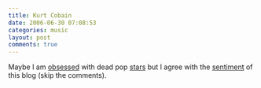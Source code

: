 ```yaml
---
title: Kurt Cobain
date: 2006-06-30 07:08:53
categories: music
layout: post
comments: true
---
```

Maybe I am [obsessed](http://www.nbrightside.com/blog/2006/05/08/lwtua/)
with dead pop
[stars](http://www.nbrightside.com/blog/2006/05/11/dead-pop-stars/) but
I agree with the
[sentiment](http://marklaflamme.wordpress.com/2006/06/29/nevermind/) of
this blog (skip the comments).
